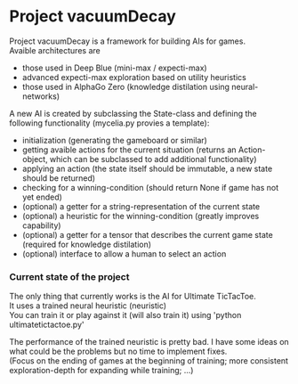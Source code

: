 # Project vacuumDecay

Project vacuumDecay is a framework for building AIs for games.  
Avaible architectures are
 - those used in Deep Blue (mini-max / expecti-max)
 - advanced expecti-max exploration based on utility heuristics
 - those used in AlphaGo Zero (knowledge distilation using neural-networks)

A new AI is created by subclassing the State-class and defining the following functionality (mycelia.py provies a template):
 - initialization (generating the gameboard or similar)
 - getting avaible actions for the current situation (returns an Action-object, which can be subclassed to add additional functionality)
 - applying an action (the state itself should be immutable, a new state should be returned)
 - checking for a winning-condition (should return None if game has not yet ended)
 - (optional) a getter for a string-representation of the current state
 - (optional) a heuristic for the winning-condition (greatly improves capability)
 - (optional) a getter for a tensor that describes the current game state (required for knowledge distilation)
 - (optional) interface to allow a human to select an action

### Current state of the project
The only thing that currently works is the AI for Ultimate TicTacToe.  
It uses a trained neural heuristic (neuristic)  
You can train it or play against it (will also train it) using 'python ultimatetictactoe.py'  
  
The performance of the trained neuristic is pretty bad. I have some ideas on what could be the problems but no time to implement fixes.  
(Focus on the ending of games at the beginning of training; more consistent exploration-depth for expanding while training; ...)
